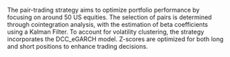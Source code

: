 The pair-trading strategy aims to optimize portfolio performance by focusing on around 50 US equities. 
The selection of pairs is determined through cointegration analysis, with the estimation of beta coefficients using a Kalman Filter. 
To account for volatility clustering, the strategy incorporates the DCC_eGARCH model. Z-scores are optimized for both long and short positions to enhance trading decisions. 
